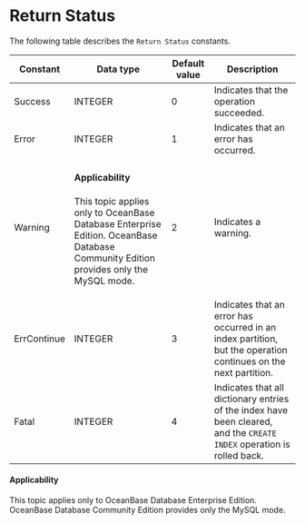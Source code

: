 Return Status
==================================

The following table describes the `Return Status` constants.


| Constant | Data type | Default value | Description |
|-------------|---------|-----|----------------------------------------|
| Success | INTEGER | 0 | Indicates that the operation succeeded. |
| Error | INTEGER | 1 | Indicates that an error has occurred. |
| Warning | <main id="notice" >    <h4>Applicability</h4>    <p>This topic applies only to OceanBase Database Enterprise Edition. OceanBase Database Community Edition provides only the MySQL mode. </p>  </main> | 2 | Indicates a warning. |
| ErrContinue | INTEGER | 3 | Indicates that an error has occurred in an index partition, but the operation continues on the next partition. |
| Fatal | INTEGER | 4 | Indicates that all dictionary entries of the index have been cleared, and the `CREATE INDEX` operation is rolled back. |



<main id="notice" >
    <h4>Applicability</h4>
    <p>This topic applies only to OceanBase Database Enterprise Edition. OceanBase Database Community Edition provides only the MySQL mode. </p>
  </main>

